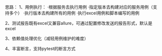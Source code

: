 思路：
1、用例执行：
·根据服务去执行用例
·指定版本去构建对应的服务用例（支持多个）
·执行版本去构建所有的用例
·执行excel用例和脚本编写的用例

2、测试报告既有excel又兼容allure，可通过配置修改发送的报告形式，默认是excel

3、依赖值处理优化（减轻用例维护的难度）

4、丰富断言，支持pytest的断言方式